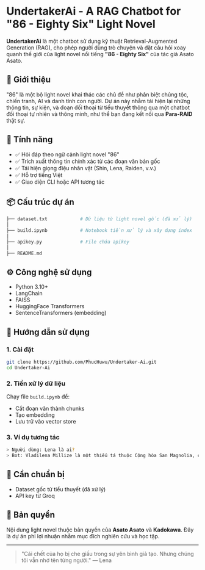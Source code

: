 # UndertakerAi - A RAG Chatbot for "86 - Eighty Six" Light Novel

**UndertakerAi** là một chatbot sử dụng kỹ thuật Retrieval-Augmented Generation (RAG), cho phép người dùng trò chuyện và đặt câu hỏi xoay quanh thế giới của light novel nổi tiếng **"86 - Eighty Six"** của tác giả Asato Asato.

## 🧠 Giới thiệu

"86" là một bộ light novel khai thác các chủ đề như phân biệt chủng tộc, chiến tranh, AI và danh tính con người. Dự án này nhằm tái hiện lại những thông tin, sự kiện, và đoạn đối thoại từ tiểu thuyết thông qua một chatbot đối thoại tự nhiên và thông minh, như thể bạn đang kết nối qua **Para-RAID** thật sự.

## 🚀 Tính năng

- ✅ Hỏi đáp theo ngữ cảnh light novel "86"
- ✅ Trích xuất thông tin chính xác từ các đoạn văn bản gốc
- ✅ Tái hiện giọng điệu nhân vật (Shin, Lena, Raiden, v.v.)
- ✅ Hỗ trợ tiếng Việt
- ✅ Giao diện CLI hoặc API tương tác

## 📦 Cấu trúc dự án

```bash
├── dataset.txt            # Dữ liệu từ light novel gốc (đã xử lý)
│
├── build.ipynb            # Notebook tiền xử lý và xây dựng index
│
├── apikey.py              # File chứa apikey
│
├── README.md
````

## ⚙️ Công nghệ sử dụng

* Python 3.10+
* LangChain
* FAISS
* HuggingFace Transformers
* SentenceTransformers (embedding)

## 📄 Hướng dẫn sử dụng

### 1. Cài đặt

```bash
git clone https://github.com/PhucHuwu/Undertaker-Ai.git
cd Undertaker-Ai
```

### 2. Tiền xử lý dữ liệu

Chạy file `build.ipynb` để:

* Cắt đoạn văn thành chunks
* Tạo embedding
* Lưu trữ vào vector store

### 3. Ví dụ tương tác

```bash
> Người dùng: Lena là ai?
> Bot: Vladilena Millize là một thiếu tá thuộc Cộng hòa San Magnolia, còn được gọi là "Handler One", người chỉ huy binh đoàn Spearhead từ xa qua hệ thống Para-RAID...
```

## 🧩 Cần chuẩn bị

* Dataset gốc từ tiểu thuyết (đã xử lý)
* API key từ Groq

## 📜 Bản quyền

Nội dung light novel thuộc bản quyền của **Asato Asato** và **Kadokawa**. Đây là dự án phi lợi nhuận nhằm mục đích nghiên cứu và học tập.

---

> "Cái chết của họ bị che giấu trong sự yên bình giả tạo. Nhưng chúng tôi vẫn nhớ tên từng người." — Lena